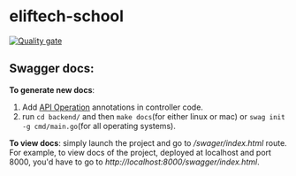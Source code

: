 # eliftech-school

[![Quality gate](https://sonarcloud.io/api/project_badges/quality_gate?project=ljossha_eliftech-school&token=445e170fa2879695e21c71b91862e896622f30f9)](https://sonarcloud.io/summary/new_code?id=ljossha_eliftech-school)

## Swagger docs:

**To generate new docs**:

1. Add [API Operation](https://github.com/swaggo/swag#api-operation) annotations in controller code.
2. run `cd backend/` and then `make docs`(for either linux or mac) or `swag init -g cmd/main.go`(for all operating systems).

**To view docs**: simply launch the project and go to _/swager/index.html_ route. For example, to view docs of the project, deployed at localhost and port 8000, you'd have to go to _http://localhost:8000/swagger/index.html_.
